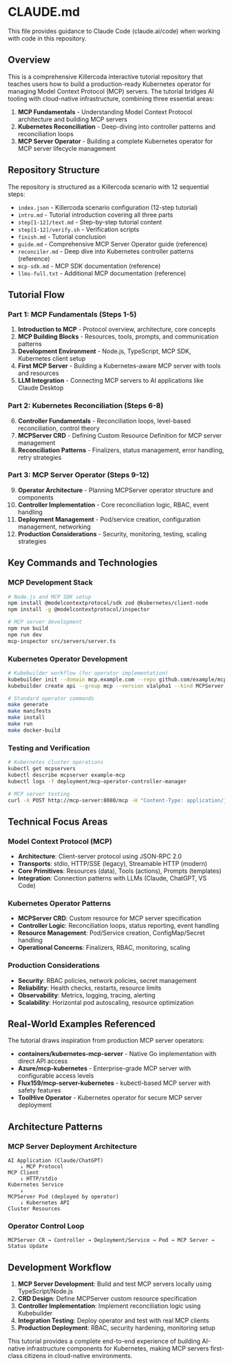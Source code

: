 # CLAUDE.md

This file provides guidance to Claude Code (claude.ai/code) when working with code in this repository.

## Overview

This is a comprehensive Killercoda interactive tutorial repository that teaches users how to build a production-ready Kubernetes operator for managing Model Context Protocol (MCP) servers. The tutorial bridges AI tooling with cloud-native infrastructure, combining three essential areas:

1. **MCP Fundamentals** - Understanding Model Context Protocol architecture and building MCP servers
2. **Kubernetes Reconciliation** - Deep-diving into controller patterns and reconciliation loops  
3. **MCP Server Operator** - Building a complete Kubernetes operator for MCP server lifecycle management

## Repository Structure

The repository is structured as a Killercoda scenario with 12 sequential steps:

- `index.json` - Killercoda scenario configuration (12-step tutorial)
- `intro.md` - Tutorial introduction covering all three parts
- `step[1-12]/text.md` - Step-by-step tutorial content
- `step[1-12]/verify.sh` - Verification scripts
- `finish.md` - Tutorial conclusion
- `guide.md` - Comprehensive MCP Server Operator guide (reference)
- `reconciler.md` - Deep dive into Kubernetes controller patterns (reference)
- `mcp-sdk.md` - MCP SDK documentation (reference)
- `llms-full.txt` - Additional MCP documentation (reference)

## Tutorial Flow

### Part 1: MCP Fundamentals (Steps 1-5)
1. **Introduction to MCP** - Protocol overview, architecture, core concepts
2. **MCP Building Blocks** - Resources, tools, prompts, and communication patterns
3. **Development Environment** - Node.js, TypeScript, MCP SDK, Kubernetes client setup
4. **First MCP Server** - Building a Kubernetes-aware MCP server with tools and resources
5. **LLM Integration** - Connecting MCP servers to AI applications like Claude Desktop

### Part 2: Kubernetes Reconciliation (Steps 6-8)
6. **Controller Fundamentals** - Reconciliation loops, level-based reconciliation, control theory
7. **MCPServer CRD** - Defining Custom Resource Definition for MCP server management
8. **Reconciliation Patterns** - Finalizers, status management, error handling, retry strategies

### Part 3: MCP Server Operator (Steps 9-12)
9. **Operator Architecture** - Planning MCPServer operator structure and components
10. **Controller Implementation** - Core reconciliation logic, RBAC, event handling
11. **Deployment Management** - Pod/service creation, configuration management, networking
12. **Production Considerations** - Security, monitoring, testing, scaling strategies

## Key Commands and Technologies

### MCP Development Stack
```bash
# Node.js and MCP SDK setup
npm install @modelcontextprotocol/sdk zod @kubernetes/client-node
npm install -g @modelcontextprotocol/inspector

# MCP server development
npm run build
npm run dev
mcp-inspector src/servers/server.ts
```

### Kubernetes Operator Development
```bash
# Kubebuilder workflow (for operator implementation)
kubebuilder init --domain mcp.example.com --repo github.com/example/mcp-operator
kubebuilder create api --group mcp --version v1alpha1 --kind MCPServer --controller --resource

# Standard operator commands
make generate
make manifests
make install
make run
make docker-build
```

### Testing and Verification
```bash
# Kubernetes cluster operations
kubectl get mcpservers
kubectl describe mcpserver example-mcp
kubectl logs -f deployment/mcp-operator-controller-manager

# MCP server testing
curl -X POST http://mcp-server:8080/mcp -H "Content-Type: application/json"
```

## Technical Focus Areas

### Model Context Protocol (MCP)
- **Architecture**: Client-server protocol using JSON-RPC 2.0
- **Transports**: stdio, HTTP/SSE (legacy), Streamable HTTP (modern)
- **Core Primitives**: Resources (data), Tools (actions), Prompts (templates)
- **Integration**: Connection patterns with LLMs (Claude, ChatGPT, VS Code)

### Kubernetes Operator Patterns
- **MCPServer CRD**: Custom resource for MCP server specification
- **Controller Logic**: Reconciliation loops, status reporting, event handling
- **Resource Management**: Pod/Service creation, ConfigMap/Secret handling
- **Operational Concerns**: Finalizers, RBAC, monitoring, scaling

### Production Considerations
- **Security**: RBAC policies, network policies, secret management
- **Reliability**: Health checks, restarts, resource limits
- **Observability**: Metrics, logging, tracing, alerting
- **Scalability**: Horizontal pod autoscaling, resource optimization

## Real-World Examples Referenced

The tutorial draws inspiration from production MCP server operators:
- **containers/kubernetes-mcp-server** - Native Go implementation with direct API access
- **Azure/mcp-kubernetes** - Enterprise-grade MCP server with configurable access levels
- **Flux159/mcp-server-kubernetes** - kubectl-based MCP server with safety features
- **ToolHive Operator** - Kubernetes operator for secure MCP server deployment

## Architecture Patterns

### MCP Server Deployment Architecture
```
AI Application (Claude/ChatGPT) 
    ↓ MCP Protocol
MCP Client 
    ↓ HTTP/stdio
Kubernetes Service
    ↓ 
MCPServer Pod (deployed by operator)
    ↓ Kubernetes API
Cluster Resources
```

### Operator Control Loop
```
MCPServer CR → Controller → Deployment/Service → Pod → MCP Server → Status Update
```

## Development Workflow

1. **MCP Server Development**: Build and test MCP servers locally using TypeScript/Node.js
2. **CRD Design**: Define MCPServer custom resource specification
3. **Controller Implementation**: Implement reconciliation logic using Kubebuilder
4. **Integration Testing**: Deploy operator and test with real MCP clients
5. **Production Deployment**: RBAC, security hardening, monitoring setup

This tutorial provides a complete end-to-end experience of building AI-native infrastructure components for Kubernetes, making MCP servers first-class citizens in cloud-native environments.